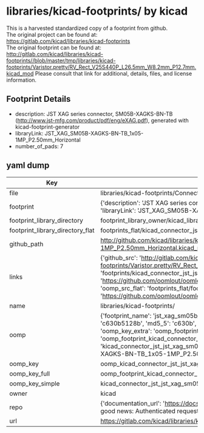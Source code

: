 # libraries/kicad-footprints/ by kicad  
This is a harvested standardized copy of a footprint from github.  
The original project can be found at:  
https://gitlab.com/kicad/libraries/kicad-footprints  
The original footprint can be found at:
http://gitlab.com/kicad/libraries/kicad-footprints//blob/master/tmp/libraries/kicad-footprints/Varistor.pretty/RV_Rect_V25S440P_L26.5mm_W8.2mm_P12.7mm.kicad_mod
Please consult that link for additional, details, files, and license information.  
## Footprint Details
* description: JST XAG series connector, SM05B-XAGKS-BN-TB (http://www.jst-mfg.com/product/pdf/eng/eXAG.pdf), generated with kicad-footprint-generator  
* libraryLink: JST_XAG_SM05B-XAGKS-BN-TB_1x05-1MP_P2.50mm_Horizontal  
* number_of_pads: 7  
## yaml dump  
| Key | Value |  
| --- | --- |  
| file | libraries/kicad-footprints/Connector_JST.pretty/JST_XAG_SM05B-XAGKS-BN-TB_1x05-1MP_P2.50mm_Horizontal.kicad_mod |  
| footprint | {'description': 'JST XAG series connector, SM05B-XAGKS-BN-TB (http://www.jst-mfg.com/product/pdf/eng/eXAG.pdf), generated with kicad-footprint-generator', 'libraryLink': 'JST_XAG_SM05B-XAGKS-BN-TB_1x05-1MP_P2.50mm_Horizontal', 'number_of_pads': 7} |  
| footprint_library_directory | footprint_library_owner/kicad_libraries/kicad-footprints/ |  
| footprint_library_directory_flat | footprints_flat/kicad_connector_jst_jst_xag_sm05b_xagks_bn_tb_1x05_1mp_p2_50mm_horizontal/working |  
| github_path | http://github.com/kicad/libraries/kicad-footprints//blob/master/tmp/libraries/kicad-footprints/Connector_JST.pretty/JST_XAG_SM05B-XAGKS-BN-TB_1x05-1MP_P2.50mm_Horizontal.kicad_mod |  
| links | {'github_src': 'http://gitlab.com/kicad/libraries/kicad-footprints//blob/master/tmp/libraries/kicad-footprints/Varistor.pretty/RV_Rect_V25S440P_L26.5mm_W8.2mm_P12.7mm.kicad_mod', 'github_src_repo': 'https://gitlab.com/kicad/libraries/kicad-footprints', 'oomp_bot': 'footprints/kicad_connector_jst_jst_xag_sm05b_xagks_bn_tb_1x05_1mp_p2_50mm_horizontal/working', 'oomp_bot_github': 'https://github.com/oomlout/oomlout_oomp_footprint_bot/tree/main/footprints/kicad_connector_jst_jst_xag_sm05b_xagks_bn_tb_1x05_1mp_p2_50mm_horizontal/working', 'oomp_src_flat': 'footprints_flat/footprints_flat/kicad_connector_jst_jst_xag_sm05b_xagks_bn_tb_1x05_1mp_p2_50mm_horizontal/working', 'oomp_src_flat_github': 'https://github.com/oomlout/oomlout_oomp_footprint_src/tree/main/footprints_flat/kicad_connector_jst_jst_xag_sm05b_xagks_bn_tb_1x05_1mp_p2_50mm_horizontal/working'} |  
| name | libraries/kicad-footprints/ |  
| oomp | {'footprint_name': 'jst_xag_sm05b_xagks_bn_tb_1x05_1mp_p2_50mm_horizontal', 'library_name': 'connector_jst', 'md5': 'c630b5128baf310b0e23c06d7fae8eff', 'md5_10': 'c630b5128b', 'md5_5': 'c630b', 'md5_6': 'c630b5', 'oomp_key': 'oomp_kicad_connector_jst_jst_xag_sm05b_xagks_bn_tb_1x05_1mp_p2_50mm_horizontal', 'oomp_key_extra': 'oomp_footprint_kicad_connector_jst_jst_xag_sm05b_xagks_bn_tb_1x05_1mp_p2_50mm_horizontal', 'oomp_key_full': 'oomp_footprint_kicad_connector_jst_jst_xag_sm05b_xagks_bn_tb_1x05_1mp_p2_50mm_horizontal_c630b5', 'oomp_key_simple': 'kicad_connector_jst_jst_xag_sm05b_xagks_bn_tb_1x05_1mp_p2_50mm_horizontal', 'original_filename': 'libraries/kicad-footprints/Connector_JST.pretty/JST_XAG_SM05B-XAGKS-BN-TB_1x05-1MP_P2.50mm_Horizontal.kicad_mod', 'owner_name': 'kicad'} |  
| oomp_key | oomp_kicad_connector_jst_jst_xag_sm05b_xagks_bn_tb_1x05_1mp_p2_50mm_horizontal |  
| oomp_key_full | oomp_footprint_kicad_connector_jst_jst_xag_sm05b_xagks_bn_tb_1x05_1mp_p2_50mm_horizontal |  
| oomp_key_simple | kicad_connector_jst_jst_xag_sm05b_xagks_bn_tb_1x05_1mp_p2_50mm_horizontal |  
| owner | kicad |  
| repo | {'documentation_url': 'https://docs.github.com/rest/overview/resources-in-the-rest-api#rate-limiting', 'message': "API rate limit exceeded for 84.66.173.59. (But here's the good news: Authenticated requests get a higher rate limit. Check out the documentation for more details.)"} |  
| url | https://gitlab.com/kicad/libraries/kicad-footprints |  

